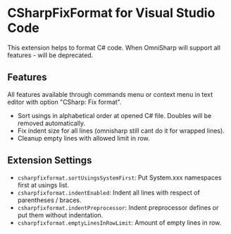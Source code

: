 # CSharpFixFormat for Visual Studio Code
This extension helps to format C# code. When OmniSharp will support all features - will be deprecated.

## Features
All features available through commands menu or context menu in text editor with option "CSharp: Fix format".
  * Sort usings in alphabetical order at opened C# file. Doubles will be removed automatically.
  * Fix indent size for all lines (omnisharp still cant do it for wrapped lines).
  * Cleanup empty lines with allowed limit in row.

## Extension Settings

* `csharpfixformat.sortUsingsSystemFirst`: Put System.xxx namespaces first at usings list.
* `csharpfixformat.indentEnabled`: Indent all lines with respect of parentheses / braces.
* `csharpfixformat.indentPreprocessor`: Indent preprocessor defines or put them without indentation.
* `csharpfixformat.emptyLinesInRowLimit`: Amount of empty lines in row.